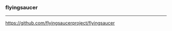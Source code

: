 ### flyingsaucer
---
https://github.com/flyingsaucerproject/flyingsaucer

```
```

```
```

```
```


